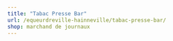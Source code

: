 ```yaml
---
title: "Tabac Presse Bar"
url: /equeurdreville-hainneville/tabac-presse-bar/
shop: marchand de journaux
---
```

